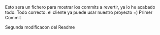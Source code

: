 Esto sera un fichero para mostrar los commits a revertir, ya lo he acabado todo. Todo correcto. el cliente ya puede usar nuestro proyecto =)
Primer Commit

Segunda modificacon del Readme


